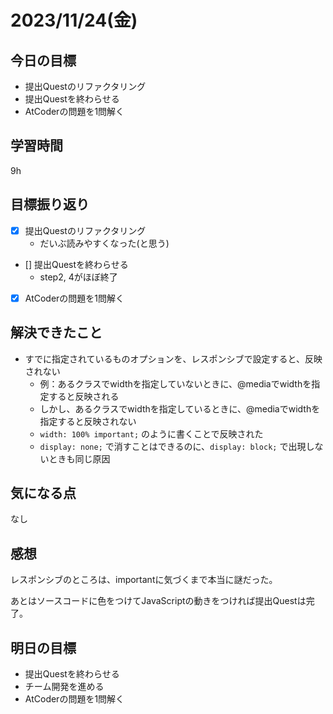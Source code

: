 # 2023/11/24(金)

## 今日の目標
* 提出Questのリファクタリング
* 提出Questを終わらせる
* AtCoderの問題を1問解く

## 学習時間
9h

## 目標振り返り
* [x] 提出Questのリファクタリング
  * だいぶ読みやすくなった(と思う)
* [] 提出Questを終わらせる
  * step2, 4がほぼ終了
* [x] AtCoderの問題を1問解く

## 解決できたこと
- すでに指定されているものオプションを、レスポンシブで設定すると、反映されない
  - 例：あるクラスでwidthを指定していないときに、@mediaでwidthを指定すると反映される
  - しかし、あるクラスでwidthを指定しているときに、@mediaでwidthを指定すると反映されない
  - `width: 100% important;` のように書くことで反映された
  - `display: none;` で消すことはできるのに、`display: block;` で出現しないときも同じ原因

## 気になる点
なし

## 感想
レスポンシブのところは、importantに気づくまで本当に謎だった。

あとはソースコードに色をつけてJavaScriptの動きをつければ提出Questは完了。

## 明日の目標
* 提出Questを終わらせる
* チーム開発を進める
* AtCoderの問題を1問解く